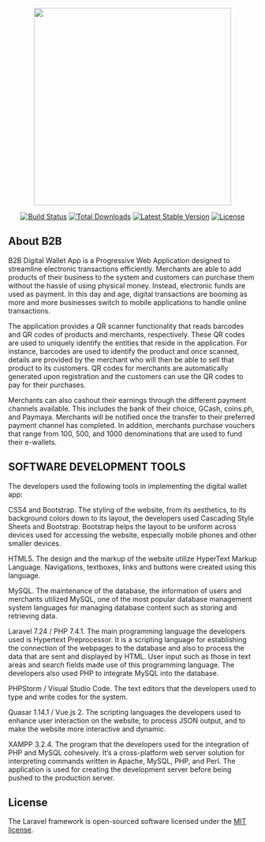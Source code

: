 <p align="center"><img src="https://res.cloudinary.com/dtfbvvkyp/image/upload/v1566331377/laravel-logolockup-cmyk-red.svg" width="400"></p>

<p align="center">
<a href="https://travis-ci.org/laravel/framework"><img src="https://travis-ci.org/laravel/framework.svg" alt="Build Status"></a>
<a href="https://packagist.org/packages/laravel/framework"><img src="https://poser.pugx.org/laravel/framework/d/total.svg" alt="Total Downloads"></a>
<a href="https://packagist.org/packages/laravel/framework"><img src="https://poser.pugx.org/laravel/framework/v/stable.svg" alt="Latest Stable Version"></a>
<a href="https://packagist.org/packages/laravel/framework"><img src="https://poser.pugx.org/laravel/framework/license.svg" alt="License"></a>
</p>

## About B2B

B2B Digital Wallet App is a Progressive Web Application designed to streamline electronic transactions efficiently. Merchants are able to add products of their business to the system and customers can purchase them without the hassle of using physical money. Instead, electronic funds are used as payment. In this day and age, digital transactions are booming as more and more businesses switch to mobile applications to handle online transactions. 

The application provides a QR scanner functionality that reads barcodes and QR codes of products and merchants, respectively. These QR codes are used to uniquely identify the entities that reside in the application. For instance, barcodes are used to identify the product and once scanned, details are provided by the merchant who will then be able to sell that product to its customers. QR codes for merchants are automatically generated upon registration and the customers can use the QR codes to pay for their purchases.

Merchants can also cashout their earnings through the different payment channels available. This includes the bank of their choice, GCash, coins.ph, and Paymaya. Merchants will be notified once the transfer to their preferred payment channel has completed. In addition, merchants purchase vouchers that range from 100, 500, and 1000 denominations that are used to fund their e-wallets.


## SOFTWARE DEVELOPMENT TOOLS

The developers used the following tools in implementing the digital wallet app:

CSS4 and Bootstrap. The styling of the website, from its aesthetics, to its background colors down to its layout, the developers used Cascading Style Sheets and Bootstrap. Bootstrap helps the layout to be uniform across devices used for accessing the website, especially mobile phones and other smaller devices.

HTML5. The design and the markup of the website utilize HyperText Markup Language. Navigations, textboxes, links and buttons were created using this language.

MySQL. The maintenance of the database, the information of users and merchants utilized MySQL, one of the most popular database management system languages for managing database content such as storing and retrieving data.

Laravel 7.24 / PHP 7.4.1. The main programming language the developers used is Hypertext Preprocessor. It is a scripting language for establishing the connection of the webpages to the database and also to process the data that are sent and displayed by HTML. User input such as those in text areas and search fields made use of this programming language. The developers also used PHP to integrate MySQL into the database.

PHPStorm / Visual Studio Code. The text editors that the developers used to type and write codes for the system.

Quasar 1.14.1 / Vue.js 2. The scripting languages the developers used to enhance user interaction on the website, to process JSON output, and to make the website more interactive and dynamic.

XAMPP 3.2.4. The program that the developers used for the integration of PHP and MySQL cohesively. It’s a cross-platform web server solution for interpreting commands written in Apache, MySQL, PHP, and Perl. The application is used for creating the development server before being pushed to the production server.

## License

The Laravel framework is open-sourced software licensed under the [MIT license](https://opensource.org/licenses/MIT).

